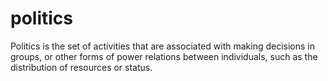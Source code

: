 # politics
Politics is the set of activities that are associated with making decisions in groups, or other forms of power relations between individuals, such as the distribution of resources or status.
